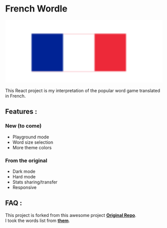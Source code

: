 # French Wordle

<p align="center">
  <img width="600" height="200" src="https://raw.githubusercontent.com/laticauda-64/wordle/main/src/assets/frenchFlag.svg">
</p>

This React project is my interpretation of the popular word game translated in French.

## Features :

### New (to come)

- Playground mode
- Word size selection
- More theme colors

### From the original

- Dark mode
- Hard mode
- Stats sharing/transfer
- Responsive


## FAQ :


This project is forked from this awesome project [**Original Repo**](https://github.com/cwackerfuss/react-wordle).<br>
I took the words list from [**them**](https://github.com/LouanBen/wordle-fr).
